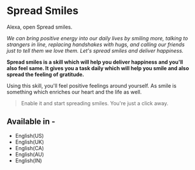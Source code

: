 # Spread Smiles
Alexa, open Spread smiles.


*We can bring positive energy into our daily lives by smiling more, talking to strangers in line, replacing handshakes with hugs, and calling our friends just to tell them we love them. Let's spread smiles and deliver happiness.*

**Spread smiles is a skill which will help you deliver happiness and you'll also feel same. It gives you a task daily which will help you smile and also spread the feeling of gratitude.**

Using this skill, you'll feel positive feelings around yourself. As smile is something which enriches our heart and the life as well.

>Enable it and start spreading smiles. You're just a click away.

## Available in -
* English(US)
* English(UK)
* English(CA)
* English(AU)
* English(IN)
